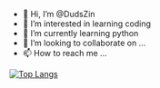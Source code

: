 - 👋 Hi, I’m @DudsZin
- 👀 I’m interested in learning coding
- 🌱 I’m currently learning python
- 💞️ I’m looking to collaborate on ...
- 📫 How to reach me ...


[![Top Langs](https://github-readme-stats.vercel.app/api/top-langs/?username=DudsZin&layout=compact)](https://github.com/anuraghazra/github-readme-stats)

